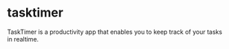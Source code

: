 # tasktimer

TaskTimer is a productivity app that enables you to keep track of your tasks in realtime.
